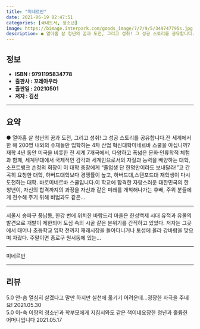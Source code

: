 ```yaml
---
title: "미네르반"
date: 2021-06-19 02:47:51
categories: [국내도서, 청소년]
image: https://bimage.interpark.com/goods_image/7/7/9/5/349747795s.jpg
description: ● 열아홉 살 청년의 꿈과 도전, 그리고 성취! 그 성공 스토리를 공유합니다.전 세계에서 한 해 200명 내외의 수재들만 입학하는 4차 산업 혁신대학미네르바 스쿨을 아십니까?재학 4년 동안 미국을 비롯한 전 세계 7개국에서, 다양하고 폭넓은 문화·인류학적 체험과 함께, 세계무대에서 국
---
```


## **정보**

- **ISBN : 9791195834778**
- **출판사 : 꼬레아우라**
- **출판일 : 20210501**
- **저자 : 김선**

------



## **요약**

●  열아홉 살 청년의 꿈과 도전, 그리고 성취! 그 성공 스토리를 공유합니다.전 세계에서 한 해 200명 내외의 수재들만 입학하는 4차 산업 혁신대학미네르바 스쿨을 아십니까?재학 4년 동안 미국을 비롯한 전 세계 7개국에서, 다양하고 폭넓은 문화·인류학적 체험과 함께, 세계무대에서 국제적인 감각과 세계인으로서의 자질과 능력을 배양하는 대학, 소프트뱅크 손정의 회장이 이 대학 총장에게 “졸업생 단 한명만이라도 보내달라!”고 간곡히 요청한 대학, 하버드대학보다 경쟁률이 높고, 하버드대,스탠포드대 재학생이 다시 도전하는 대학. 바로미네르바 스쿨입니다.이 학교에 합격한 자랑스러운 대한민국의 한 청년이, 자신의 합격까지의 과정을 자신과 같은 미래를 개척해나가는 후배, 주위 분들에게 전수해 주기 위해 비법과도 같은...

------

서울시 송파구 풍납동, 한강 변에 위치한 바람드리 마을은 한성백제 시대 유적과 유물의 발견으로 개발이 제한되어 도심 속의 시골 같은 분위기를 간직하고 있었다. 저자는 그곳에서 태어나 초등학교 입학 전까지 재래시장을 돌아다니거나 토성에 올라 강바람을 맞으며 자랐다. 주말이면 종로구 원서동에 있는... 

------


미네르반 

------


## **리뷰** 

5.0 안-솜 열심히 살겠다고 말만 하지만 실천에 옮기기 어려운데...굉장한 자극을 주네요! 2021.05.30 <br/>5.0 이-숙 이땅의 청소년과 학부모에게 지침서와도 같은 책이네요장한 청년과 훌륭한 어머니입니다 2021.05.17 <br/>